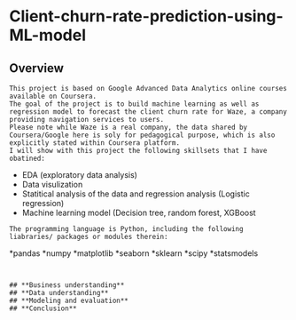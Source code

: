 # Client-churn-rate-prediction-using-ML-model
## **Overview**
```
This project is based on Google Advanced Data Analytics online courses available on Coursera.
The goal of the project is to build machine learning as well as regression model to forecast the client churn rate for Waze, a company providing navigation services to users.
Please note while Waze is a real company, the data shared by Coursera/Google here is soly for pedagogical purpose, which is also explicitly stated within Coursera platform.
I will show with this project the following skillsets that I have obatined:
```
* EDA (exploratory data analysis)
* Data visulization
* Statitical analysis of the data and regression analysis (Logistic regression)
* Machine learning model (Decision tree, random forest, XGBoost
```
The programming language is Python, including the following liabraries/ packages or modules therein:
```
*pandas
*numpy
*matplotlib
*seaborn
*sklearn
*scipy
*statsmodels
```


## **Business understanding**
## **Data understanding**
## **Modeling and evaluation**
## **Conclusion**
